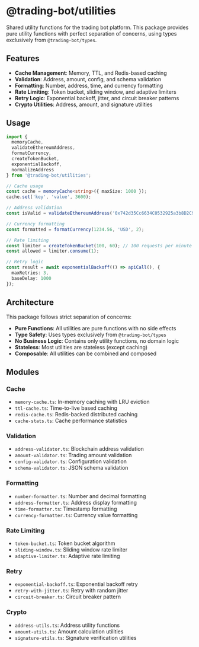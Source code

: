 # @trading-bot/utilities

Shared utility functions for the trading bot platform. This package provides pure utility functions with perfect separation of concerns, using types exclusively from `@trading-bot/types`.

## Features

- **Cache Management**: Memory, TTL, and Redis-based caching
- **Validation**: Address, amount, config, and schema validation
- **Formatting**: Number, address, time, and currency formatting
- **Rate Limiting**: Token bucket, sliding window, and adaptive limiters
- **Retry Logic**: Exponential backoff, jitter, and circuit breaker patterns
- **Crypto Utilities**: Address, amount, and signature utilities

## Usage

```typescript
import {
  memoryCache,
  validateEthereumAddress,
  formatCurrency,
  createTokenBucket,
  exponentialBackoff,
  normalizeAddress
} from '@trading-bot/utilities';

// Cache usage
const cache = memoryCache<string>({ maxSize: 1000 });
cache.set('key', 'value', 3600);

// Address validation
const isValid = validateEthereumAddress('0x742d35Cc6634C0532925a3b8D2C9c2c77A7B4777');

// Currency formatting
const formatted = formatCurrency(1234.56, 'USD', 2);

// Rate limiting
const limiter = createTokenBucket(100, 60); // 100 requests per minute
const allowed = limiter.consume(1);

// Retry logic
const result = await exponentialBackoff(() => apiCall(), {
  maxRetries: 3,
  baseDelay: 1000
});
```

## Architecture

This package follows strict separation of concerns:
- **Pure Functions**: All utilities are pure functions with no side effects
- **Type Safety**: Uses types exclusively from `@trading-bot/types`
- **No Business Logic**: Contains only utility functions, no domain logic
- **Stateless**: Most utilities are stateless (except caching)
- **Composable**: All utilities can be combined and composed

## Modules

### Cache
- `memory-cache.ts`: In-memory caching with LRU eviction
- `ttl-cache.ts`: Time-to-live based caching
- `redis-cache.ts`: Redis-backed distributed caching
- `cache-stats.ts`: Cache performance statistics

### Validation
- `address-validator.ts`: Blockchain address validation
- `amount-validator.ts`: Trading amount validation
- `config-validator.ts`: Configuration validation
- `schema-validator.ts`: JSON schema validation

### Formatting
- `number-formatter.ts`: Number and decimal formatting
- `address-formatter.ts`: Address display formatting
- `time-formatter.ts`: Timestamp formatting
- `currency-formatter.ts`: Currency value formatting

### Rate Limiting
- `token-bucket.ts`: Token bucket algorithm
- `sliding-window.ts`: Sliding window rate limiter
- `adaptive-limiter.ts`: Adaptive rate limiting

### Retry
- `exponential-backoff.ts`: Exponential backoff retry
- `retry-with-jitter.ts`: Retry with random jitter
- `circuit-breaker.ts`: Circuit breaker pattern

### Crypto
- `address-utils.ts`: Address utility functions
- `amount-utils.ts`: Amount calculation utilities
- `signature-utils.ts`: Signature verification utilities
